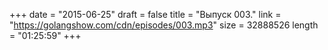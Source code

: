 +++
date = "2015-06-25"
draft = false
title = "Выпуск 003."
link = "https://golangshow.com/cdn/episodes/003.mp3"
size = 32888526
length = "01:25:59"
+++
